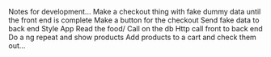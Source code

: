 Notes for development...
 Make a checkout thing with fake dummy data until the front end is complete
Make a button for the  checkout Send fake data to back end
Style App
Read the food/ Call on the db
Http call front to back end
Do a ng repeat and show products
Add products to a cart and check them out...
